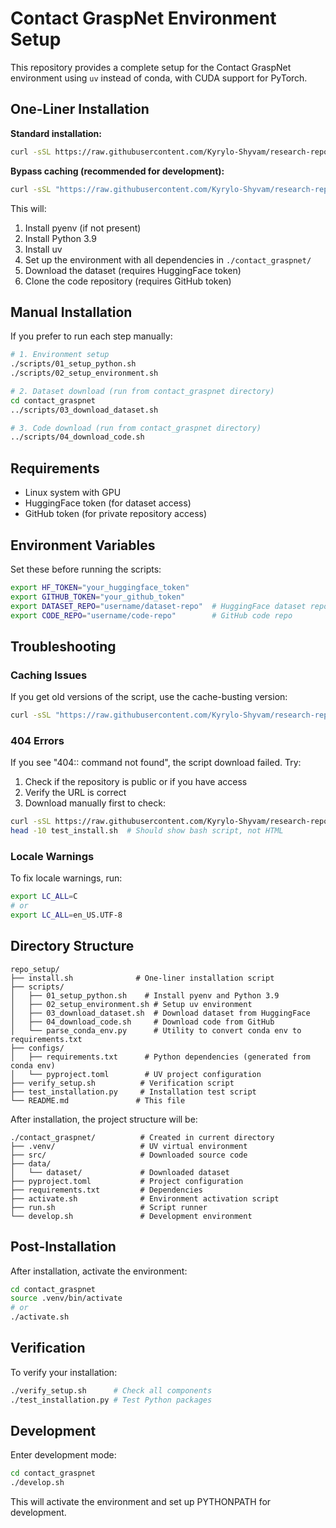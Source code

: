 # Contact GraspNet Environment Setup

This repository provides a complete setup for the Contact GraspNet environment using `uv` instead of conda, with CUDA support for PyTorch.

## One-Liner Installation

**Standard installation:**
```bash
curl -sSL https://raw.githubusercontent.com/Kyrylo-Shyvam/research-repo-setup/main/install.sh | bash
```

**Bypass caching (recommended for development):**
```bash
curl -sSL "https://raw.githubusercontent.com/Kyrylo-Shyvam/research-repo-setup/main/install.sh?$(date +%s)" | bash
```

This will:
1. Install pyenv (if not present)
2. Install Python 3.9
3. Install uv
4. Set up the environment with all dependencies in `./contact_graspnet/`
5. Download the dataset (requires HuggingFace token)
6. Clone the code repository (requires GitHub token)

## Manual Installation

If you prefer to run each step manually:

```bash
# 1. Environment setup
./scripts/01_setup_python.sh
./scripts/02_setup_environment.sh

# 2. Dataset download (run from contact_graspnet directory)
cd contact_graspnet
../scripts/03_download_dataset.sh

# 3. Code download (run from contact_graspnet directory)
../scripts/04_download_code.sh
```

## Requirements

- Linux system with GPU
- HuggingFace token (for dataset access)
- GitHub token (for private repository access)

## Environment Variables

Set these before running the scripts:

```bash
export HF_TOKEN="your_huggingface_token"
export GITHUB_TOKEN="your_github_token"
export DATASET_REPO="username/dataset-repo"  # HuggingFace dataset repo
export CODE_REPO="username/code-repo"        # GitHub code repo
```

## Troubleshooting

### Caching Issues
If you get old versions of the script, use the cache-busting version:
```bash
curl -sSL "https://raw.githubusercontent.com/Kyrylo-Shyvam/research-repo-setup/main/install.sh?$(date +%s)" | bash
```

### 404 Errors
If you see "404:: command not found", the script download failed. Try:
1. Check if the repository is public or if you have access
2. Verify the URL is correct
3. Download manually first to check:
```bash
curl -sSL https://raw.githubusercontent.com/Kyrylo-Shyvam/research-repo-setup/main/install.sh -o test_install.sh
head -10 test_install.sh  # Should show bash script, not HTML
```

### Locale Warnings
To fix locale warnings, run:
```bash
export LC_ALL=C
# or
export LC_ALL=en_US.UTF-8
```

## Directory Structure

```
repo_setup/
├── install.sh              # One-liner installation script
├── scripts/
│   ├── 01_setup_python.sh    # Install pyenv and Python 3.9
│   ├── 02_setup_environment.sh # Setup uv environment
│   ├── 03_download_dataset.sh  # Download dataset from HuggingFace
│   ├── 04_download_code.sh     # Download code from GitHub
│   └── parse_conda_env.py      # Utility to convert conda env to requirements.txt
├── configs/
│   ├── requirements.txt      # Python dependencies (generated from conda env)
│   └── pyproject.toml        # UV project configuration
├── verify_setup.sh          # Verification script
├── test_installation.py     # Installation test script
└── README.md               # This file
```

After installation, the project structure will be:

```
./contact_graspnet/          # Created in current directory
├── .venv/                   # UV virtual environment
├── src/                     # Downloaded source code
├── data/
│   └── dataset/             # Downloaded dataset
├── pyproject.toml           # Project configuration
├── requirements.txt         # Dependencies
├── activate.sh              # Environment activation script
├── run.sh                   # Script runner
└── develop.sh               # Development environment
```

## Post-Installation

After installation, activate the environment:

```bash
cd contact_graspnet
source .venv/bin/activate
# or
./activate.sh
```

## Verification

To verify your installation:

```bash
./verify_setup.sh      # Check all components
./test_installation.py # Test Python packages
```

## Development

Enter development mode:

```bash
cd contact_graspnet
./develop.sh
```

This will activate the environment and set up PYTHONPATH for development. 